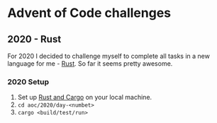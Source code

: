 # Advent of Code challenges
## 2020 - Rust
For 2020 I decided to challenge myself to complete all tasks in a new language for me - [Rust](https://www.rust-lang.org/learn/get-started). So far it seems pretty awesome.

### 2020 Setup 
1. Set up [Rust and Cargo](https://www.rust-lang.org/learn/get-started#platform-instructions-win) on your local machine.
2. ```cd aoc/2020/day-<numbet>```
3. ```cargo <build/test/run>```